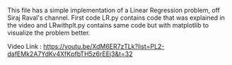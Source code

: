 This file has a simple implementation of a Linear Regression problem, off Siraj Raval's channel. First code LR.py contains code that
was explained in the video and LRwithplt.py contains same code but with matplotlib to visualize the problem better.

Video Link  : https://youtu.be/XdM6ER7zTLk?list=PL2-dafEMk2A7YdKv4XfKpfbTH5z6rEEj3&t=32
